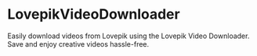 # LovepikVideoDownloader
Easily download videos from Lovepik using the Lovepik Video Downloader. Save and enjoy creative videos hassle-free.
